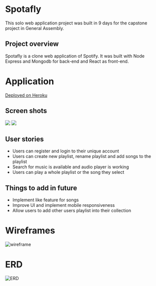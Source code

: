 # Spotafly

This solo web application project was built in 9 days for the capstone project in General Assembly.

## Project overview 
Spotafly is a clone web application of Spotify. It was built with Node Express and Mongodb for back-end and React as front-end. 

# Application
[Deployed on Heroku ](https://spotafly-app.herokuapp.com)

## Screen shots
![](https://user-images.githubusercontent.com/10704971/64913914-c0217980-d6fd-11e9-8376-1cd4f9c3c504.png)
![](https://user-images.githubusercontent.com/10704971/64913923-e6dfb000-d6fd-11e9-8736-72b2c782aa0c.png)
## User stories
* Users can register and login to their unique account
* Users can create new playlist, rename playlist and add songs to the playlist
* Search for music is available and audio player is working
* Users can play a whole playlist or the song they select

## Things to add in future
* Implement like feature for songs
* Improve UI and implement mobile responsiveness
* Allow users to add other users playlist into their collection


# Wireframes
![wireframe](https://media.git.generalassemb.ly/user/21288/files/e5ec1b80-d47c-11e9-919d-ce1e34d01e80)

# ERD 
![ERD](https://media.git.generalassemb.ly/user/21288/files/48ddb280-d47d-11e9-87b5-06a335244852)
